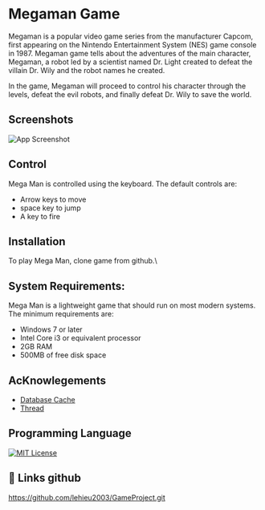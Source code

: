 
# Megaman Game
Megaman is a popular video game series from the manufacturer Capcom, first appearing on the Nintendo Entertainment System (NES) game console in 1987. Megaman game tells about the adventures of the main character, Megaman, a robot led by a scientist named Dr. Light created to defeat the villain Dr. Wily and the robot names he created.

In the game, Megaman will proceed to control his character through the levels, defeat the evil robots, and finally defeat Dr. Wily to save the world.

## Screenshots

![App Screenshot](https://cdn.discordapp.com/attachments/745580405088059442/1107705732389933146/Screenshot_2023-05-15_230713.png)


## Control

Mega Man is controlled using the keyboard. The default controls are:

- Arrow keys to move
- space key to jump
- A key to fire

## Installation

To play Mega Man, clone game from github.\


## System Requirements:
Mega Man is a lightweight game that should run on most modern systems. The minimum requirements are:

- Windows 7 or later
- Intel Core i3 or equivalent processor
- 2GB RAM
- 500MB of free disk space
## AcKnowlegements

 - [Database Cache](https://viblo.asia/p/in-memory-cache-la-gi-LzD5dLro5jY)
 - [Thread](https://docs.oracle.com/javase/8/docs/api/java/lang/Thread.html)





## Programming Language

[![MIT License](https://banner2.cleanpng.com/20180805/iot/kisspng-logo-java-runtime-environment-programming-language-java-util-concurrentmodificationexception-%C3%96mer-5b6766ab2d98b8.1809687115335031471868.jpg)](https://choosealicense.com/licenses/mit/)



## 🔗 Links github
https://github.com/lehieu2003/GameProject.git


